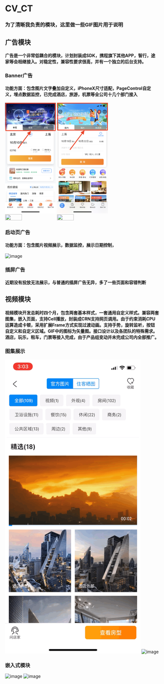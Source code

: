 # CV_CT

### 为了清晰我负责的模块，这里做一些GIF图片用于说明
## 广告模块
#### 广告是一个非常低耦合的模块，计划封装成SDK，携程旗下其他APP，智行，途家等会相继接入。对稳定性，兼容性要求很高，并有一个独立的后台支持。
### Banner广告
#### 功能方面：包含图片文字叠加自定义，iPhoneX尺寸适配，PageControl自定义，埋点数据监控，已完成酒店，旅游，机票等全公司十几个部门接入
<img src="https://github.com/BrookeMa/CV_CT/blob/main/GIF/IMG_2579.PNG" width="33%" height="33%">
<img src="https://github.com/BrookeMa/CV_CT/blob/main/GIF/IMG_2578.PNG" width="33%" height="33%">
<img src="https://github.com/BrookeMa/CV_CT/blob/main/GIF/IMG_2581.PNG" width="33%" height="33%">
<img src="https://github.com/BrookeMa/CV_CT/blob/main/GIF/IMG_2592.PNG" width="33%" height="33%">

### 启动页广告
#### 功能方面：包含图片视频展示，数据监控，展示日期控制，
![image](https://github.com/BrookeMa/CV_CT/blob/main/GIF/IMB_ztJJnq.GIF)

### 插屏广告
#### 近期没有投放无法展示，与普通的插屏广告无异，多了一些页面和容错判断

## 视频模块
#### 视频模块开发总耗时四个月，包含两套基本样式，一套通用自定义样式。兼容两套图集，嵌入页面，支持Cell播放，封装成CRN支持网页调用。由于约束消耗CPU运算造成卡顿，采用扩展Frame方式实现过渡动画。支持手势，旋转监听，按钮自定义和自定义区域。GIF中的图标为矢量图。接口设计以及各团队的特殊需求。酒店，玩乐，租车，门票等接入完成，由于产品组变动并未完成公司内全部推广。
### 图集展示
![image](https://github.com/BrookeMa/CV_CT/blob/main/GIF/IMB_wDdjFp.GIF)
![image](https://github.com/BrookeMa/CV_CT/blob/main/GIF/IMB_NvRJzn.GIF)

### 嵌入式模块
![image](https://github.com/BrookeMa/CV_CT/blob/main/GIF/IMB_lYDmf6.GIF)
![image](https://github.com/BrookeMa/CV_CT/blob/main/GIF/IMB_6FUFSZ.GIF)


